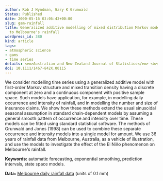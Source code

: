 ```yaml
---
author: Rob J Hyndman, Gary K Grunwald
Status: Published
date: 2000-05-16 03:06:43+00:00
slug: gam-rainfall
title: Generalized additive modelling of mixed distribution Markov models with application
  to Melbourne's rainfall
wordpress_id: 380
kind: article
tags:
- atmospheric science
- gams
- time series
details: <em>Australian and New Zealand Journal of Statistics</em> <b>42</b>(2), 145-158
doi: 10.1111/1467-842X.00115
---
```


We consider modelling time series using a generalized additive model with first-order Markov structure and mixed transition density having a discrete component at zero and a continuous component with positive sample space. Such models have application, for example, in modelling daily occurrence and intensity of rainfall, and in modelling the number and size of insurance claims. We show how these methods extend the usual sinusoidal seasonal assumption in standard chain-dependent models by assuming a general smooth pattern of occurrence and intensity over time. These models can be fitted using standard statistical software. The methods of Grunwald and Jones (1998) can be used to combine these separate occurrence and intensity models into a single model for amount. We use 36 years of rainfall data from Melbourne, Australia, as a vehicle of illustration, and use the models to investigate the effect of the El Niño phenomenon on Melbourne's rainfall.

**Keywords:** automatic forecasting, exponential smoothing, prediction intervals, state space models.

**Data:** [Melbourne daily rainfall data](https://robjhyndman.com/tsdldata/data/rainfall.dat) (units of 0.1 mm)
